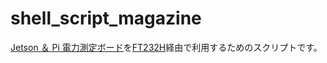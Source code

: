 # shell_script_magazine

[Jetson ＆ Pi 電力測定ボード](https://bit-trade-one.co.jp/adjtsb01/)を[FT232H](https://www.adafruit.com/product/2264#technical-details)経由で利用するためのスクリプトです。